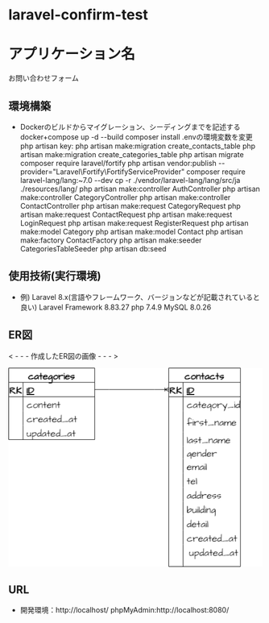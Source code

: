 # laravel-confirm-test
# アプリケーション名
お問い合わせフォーム
## 環境構築
- Dockerのビルドからマイグレーション、シーディングまでを記述する
docker+compose up -d --build 
composer install
.envの環境変数を変更
php artisan key:
php artisan make:migration create_contacts_table
php artisan make:migration create_categories_table
php artisan migrate
composer require laravel/fortify
php artisan vendor:publish --provider="Laravel\Fortify\FortifyServiceProvider"
composer require laravel-lang/lang:~7.0 --dev
cp -r ./vendor/laravel-lang/lang/src/ja ./resources/lang/
php artisan make:controller AuthController
php artisan make:controller CategoryController
php artisan make:controller ContactController
php artisan make:request CategoryRequest
php artisan make:request ContactRequest
php artisan make:request LoginRequest
php artisan make:request RegisterRequest
php artisan make:model Category
php artisan make:model Contact
php artisan make:factory ContactFactory
php artisan make:seeder CategoriesTableSeeder
php artisan db:seed




## 使用技術(実行環境)
- 例) Laravel 8.x(言語やフレームワーク、バージョンなどが記載されていると良い)
Laravel Framework 8.83.27
php 7.4.9
MySQL 8.0.26
## ER図
< - - - 作成したER図の画像 - - - >

![alt text](.drawio.png)

## URL
- 開発環境：http://localhost/
phpMyAdmin:http://localhost:8080/